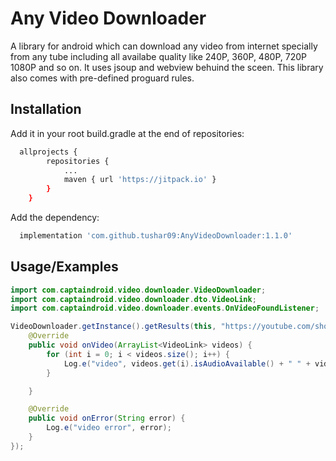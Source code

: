 
# Any Video Downloader

A library for android which can download any video from internet specially from any tube including all availabe quality like 240P, 360P, 480P, 720P 1080P and so on. It uses jsoup and webview behuind the sceen. This library also comes with pre-defined proguard rules.
## Installation

Add it in your root build.gradle at the end of repositories:

```bash
  allprojects {
		repositories {
			...
			maven { url 'https://jitpack.io' }
		}
	}
```
Add the dependency:

```bash
  implementation 'com.github.tushar09:AnyVideoDownloader:1.1.0'
```

    
## Usage/Examples

```java
import com.captaindroid.video.downloader.VideoDownloader;
import com.captaindroid.video.downloader.dto.VideoLink;
import com.captaindroid.video.downloader.events.OnVideoFoundListener;

VideoDownloader.getInstance().getResults(this, "https://youtube.com/shorts/t-ZCPhewCMk", new OnVideoFoundListener() {
    @Override
    public void onVideo(ArrayList<VideoLink> videos) {
        for (int i = 0; i < videos.size(); i++) {
            Log.e("video", videos.get(i).isAudioAvailable() + " " + videos.get(i).getQuality() + " " + videos.get(i).getUrl());
        }

    }

    @Override
    public void onError(String error) {
        Log.e("video error", error);
    }
});
```

